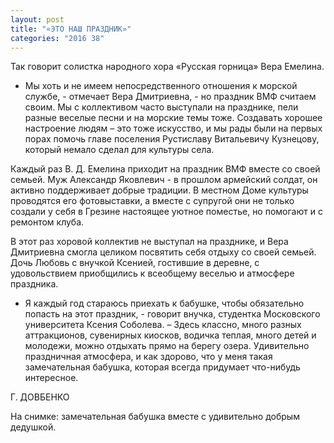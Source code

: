 ```yaml
---
layout: post
title: "«ЭТО НАШ ПРАЗДНИК»"
categories: "2016 38"
---
```


Так говорит солистка народного хора «Русская горница» Вера Емелина.

- Мы хоть и не имеем непосредственного отношения к морской службе, - отмечает Вера Дмитриевна, - но праздник ВМФ считаем своим. Мы с коллективом часто выступали на празднике, пели разные веселые песни и на морские темы тоже. Создавать хорошее настроение людям – это тоже искусство, и мы рады были на первых порах помочь главе поселения Рустиславу Витальевичу Кузнецову, который немало сделал для культуры села.

Каждый раз В. Д. Емелина приходит на праздник ВМФ вместе со своей семьей. Муж Александр Яковлевич - в прошлом армейский солдат, он активно поддерживает добрые традиции. В местном Доме культуры проводятся его фотовыставки, а вместе с супругой они не только создали у себя в Грезине настоящее уютное поместье, но помогают и с ремонтом клуба.

В этот раз хоровой коллектив не выступал на празднике, и Вера Дмитриевна смогла целиком посвятить себя отдыху со своей семьей. Дочь Любовь с внучкой Ксенией, гостившие в деревне, с удовольствием приобщились к всеобщему веселью и атмосфере праздника.

- Я каждый год стараюсь приехать к бабушке, чтобы обязательно попасть на этот праздник, - говорит внучка, студентка Московского университета Ксения Соболева. – Здесь классно, много разных аттракционов, сувенирных киосков, водичка теплая, много детей и молодежи, можно отдыхать прямо на берегу озера. Удивительно праздничная атмосфера, и как здорово, что у меня такая замечательная бабушка, которая всегда придумает что-нибудь интересное.

Г. ДОВБЕНКО

На снимке: замечательная бабушка вместе с удивительно добрым дедушкой.


